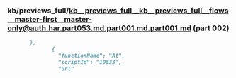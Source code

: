 ### kb/previews_full/kb__previews_full__kb__previews_full__flows__master-first__master-only@auth.har.part053.md.part001.md.part001.md (part 002)

```md
       },
              {
                "functionName": "At",
                "scriptId": "10833",
                "url"
```

```
